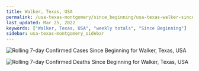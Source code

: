 ```yaml
---
title: Walker, Texas, USA
permalink: /usa-texas-montgomery/since_beginning/usa-texas-walker-since_beginning.html
last_updated: Mar 25, 2022
keywords: ["Walker, Texas, USA", "weekly totals", "Since Beginning"]
sidebar: usa-texas-montgomery_sidebar
---
```


![Rolling 7-day Confirmed Cases Since Beginning for Walker, Texas, USA](/covid_tracker/images/graphs/usa-texas-walker-rolling_7_days_confirmed-since_beginning_graph.png)

![Rolling 7-day Confirmed Deaths Since Beginning for Walker, Texas, USA](/covid_tracker/images/graphs/usa-texas-walker-rolling_7_days_deaths-since_beginning_graph.png)
